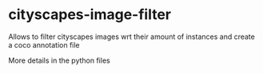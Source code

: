 # cityscapes-image-filter
Allows to filter cityscapes images wrt their amount of instances and create a coco annotation file

More details in the python files
